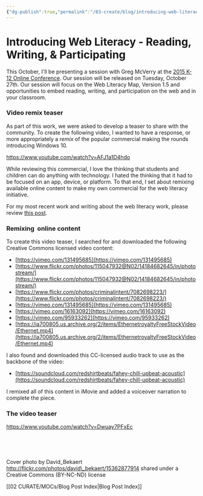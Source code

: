 ```yaml
---
{"dg-publish":true,"permalink":"/03-create/blog/introducing-web-literacy-reading-writing-and-participating/","title":"Introducing Web Literacy - Reading, Writing, & Participating","tags":["remix","webliteracy"]}
---
```


# Introducing Web Literacy - Reading, Writing, & Participating

This October, I'll be presenting a session with Greg McVerry at the [2015 K-12 Online Conference](http://k12onlineconference.org/2015-schedule/). Our session will be released on Tuesday, October 27th. Our session will focus on the Web Literacy Map, Version 1.5 and opportunities to embed reading, writing, and participation on the web and in your classroom.

### Video remix teaser

As part of this work, we were asked to develop a teaser to share with the community. To create the following video, I wanted to have a response, or more appropriately a _remix_ of the popular commercial making the rounds introducing Windows 10.

https://www.youtube.com/watch?v=AFJ1a1D4hdo

While reviewing this commercial, I love the thinking that students and children can do anything with technology. I hated the thinking that it had to be focused on an app, device, or platform. To that end, I set about remixing available online content to make my own commercial for the web literacy initiative.

For my most recent work and writing about the web literacy work, please review [this post](http://wiobyrne.com/guiding-students-as-they-explore-build-connect-online/).

### Remixing  online content

To create this video teaser, I searched for and downloaded the following Creative Commons licensed video content:

- [https://vimeo.com/131495685](https://vimeo.com/131495685)
- [https://www.flickr.com/photos/115047932@N02/14184682645/in/photostream/](https://www.flickr.com/photos/115047932@N02/14184682645/in/photostream/)
- [https://www.flickr.com/photos/criminalintent/7082698223/](https://www.flickr.com/photos/criminalintent/7082698223/)
- [https://vimeo.com/131495685](https://vimeo.com/131495685)
- [https://vimeo.com/16163092](https://vimeo.com/16163092)
- [https://vimeo.com/95933262](https://vimeo.com/95933262)
- [https://ia700805.us.archive.org/2/items/EthernetroyaltyFreeStockVideo/Ethernet.mp4](https://ia700805.us.archive.org/2/items/EthernetroyaltyFreeStockVideo/Ethernet.mp4)

I also found and downloaded this CC-licensed audio track to use as the backbone of the video:

- [https://soundcloud.com/redshirtbeats/fahey-chill-upbeat-acoustic](https://soundcloud.com/redshirtbeats/fahey-chill-upbeat-acoustic)

I remixed all of this content in iMovie and added a voiceover narration to complete the piece.

### The video teaser

https://www.youtube.com/watch?v=Dwuay7PFxEc

 

 

Cover photo by David\_Bekaert http://flickr.com/photos/david\_bekaert/15362877914 shared under a Creative Commons (BY-NC-ND) license

[[02 CURATE/MOCs/Blog Post Index\|Blog Post Index]]